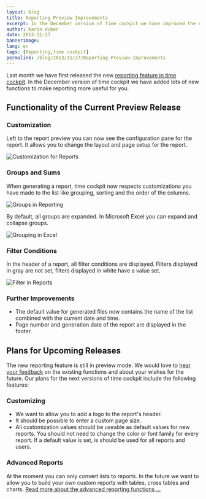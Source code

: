 ```yaml
---
layout: blog
title: Reporting Preview Improvements
excerpt: In the December version of time cockpit we have improved the new reporting feature of time cockpit. Read about the new functions and about our plans for the following months.
author: Karin Huber
date: 2013-11-27
bannerimage: 
lang: en
tags: [Reporting,time cockpit]
permalink: /blog/2013/11/27/Reporting-Preview-Improvements
---
```


<p>Last month we have first released the new <a href="http://www.timecockpit.com/blog/2013/10/29/Reporting-Preview" title="Reporting in time cockpit">reporting feature in time cockpit</a>. In the December version of time cockpit we have added lots of new functions to make reporting more useful for you.</p><h2>Functionality of the Current Preview Release</h2><h3>Customization</h3><p>Left to the report preview you can now see the configuration pane for the report. It allows you to change the layout and page setup for the report.</p><p>
  <img src="{{site.baseurl}}/content/images/blog/2013/11/Reporting/ReportingConfiguration.png" alt="Customization for Reports" title="Customization for Reports" />
</p><h3>Groups and Sums</h3><p>When generating a report, time cockpit now respects customizations you have made to the list like grouping, sorting and the order of the columns.</p><p>
  <img src="{{site.baseurl}}/content/images/blog/2013/11/Reporting/GroupedReport.png" alt="Groups in Reporting" title="Groups in Reporting" />
</p><p>By default, all groups are expanded. In Microsoft Excel you can expand and collapse groups.</p><p>
  <img src="{{site.baseurl}}/content/images/blog/2013/11/Reporting/GroupingInExcel.png" alt="Grouping in Excel" title="Grouping in Excel" />
</p><h3>Filter Conditions</h3><p>In the header of a report, all filter conditions are displayed. Filters displayed in gray are not set, filters displayed in white have a value set.</p><p>
  <img src="{{site.baseurl}}/content/images/blog/2013/11/Reporting/FilterInReports.png" alt="Filter in Reports" title="Filter in Reports" />
</p><h3>Further Improvements</h3><ul>
  <li>The default value for generated files now contains the name of the list combined with the current date and time.</li>
  <li>Page number and generation date of the report are displayed in the footer.</li>
</ul><h2>Plans for Upcoming Releases</h2><p>The new reporting feature is still in preview mode. We would love to <a href="mailto:support@timecockpit.com" title="Send us your feedback">hear your feedback</a> on the existing functions and about your wishes for the future. Our plans for the next versions of time cockpit include the following features:</p><h3>Customizing</h3><ul>
  <li>We want to allow you to add a logo to the report's header.</li>
  <li>It should be possible to enter a custom page size.</li>
  <li>All customization values should be useable as default values for new reports. You should not need to change the color or font family for every report. If a default value is set, is should be used for all reports and users.</li>
</ul><h3>Advanced Reports</h3><p>At the moment you can only convert lists to reports. In the future we want to allow you to build your own custom reports with tables, cross tables and charts. <a href="http://www.timecockpit.com/blog/2013/10/29/Reporting-Preview#advanced" title="Advanced Reporting Functions">Read more about the advanced reporting functions ...</a></p>